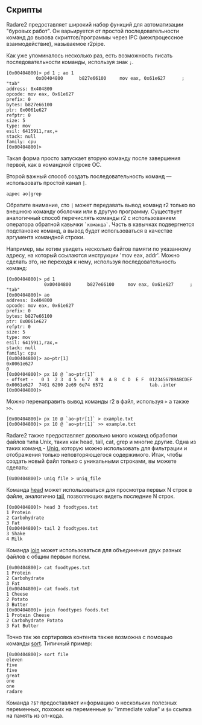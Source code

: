 ## Скрипты

Radare2 предоставляет широкий набор функций для автоматизации "буровых работ".
Он варьируется от простой последовательности команд до вызова скриптов/программы через IPC (межпроцессное взаимодействие), называемое r2pipe.

Как уже упоминалось несколько раз, есть возможность писать последовательности команды, используя знак `;`.
```
[0x00404800]> pd 1 ; ao 1
           0x00404800      b827e66100     mov eax, 0x61e627      ; "tab"
address: 0x404800
opcode: mov eax, 0x61e627
prefix: 0
bytes: b827e66100
ptr: 0x0061e627
refptr: 0
size: 5
type: mov
esil: 6415911,rax,=
stack: null
family: cpu
[0x00404800]>
```
Такая форма просто запускает вторую команду после завершения первой, как в командной строке ОС.

Второй важный способ создать последовательность команд — использовать простой канал `|`.
```
адрес ao|grep
```
Обратите внимание, сто `|` может передавать вывод команд r2 только во внешнюю команду оболочки или в другую программу.
Существует аналогичный способ перечислять команды r2 с использованием оператора обратной кавычки `` `команда` ``. Часть в кавычках подвергнется подстановке команд, а вывод будет использоваться в качестве аргумента командной строки.

Например, мы хотим увидеть несколько байтов памяти по указанному адресу, на который ссылаются инструкции 'mov eax, addr'. Можно сделать это, не переходя к нему, используя последовательность команд:
```
[0x00404800]> pd 1
              0x00404800      b827e66100     mov eax, 0x61e627      ; "tab"
[0x00404800]> ao
address: 0x404800
opcode: mov eax, 0x61e627
prefix: 0
bytes: b827e66100
ptr: 0x0061e627
refptr: 0
size: 5
type: mov
esil: 6415911,rax,=
stack: null
family: cpu
[0x00404800]> ao~ptr[1]
0x0061e627
0
[0x00404800]> px 10 @ `ao~ptr[1]`
- offset -   0 1  2 3  4 5  6 7  8 9  A B  C D  E F  0123456789ABCDEF
0x0061e627  7461 6200 2e69 6e74 6572                 tab..inter
[0x00404800]>
```
Можно перенаправить вывод команды r2 в файл, используя `>` а также `>>`.
```
[0x00404800]> px 10 @ `ao~ptr[1]` > example.txt
[0x00404800]> px 10 @ `ao~ptr[1]` >> example.txt
```

Radare2 также предоставляет довольно много команд обработки файлов типа Unix, таких как head, tail, cat, grep и многие другие. Одна из таких команд - [Uniq](https://en.wikipedia.org/wiki/Uniq), которую можно использовать для фильтрации и отображения только неповторяющегося содержимого. Итак, чтобы создать новый файл только с уникальными строками, вы можете сделать:
```
[0x00404800]> uniq file > uniq_file
```

Команда [head](https://en.wikipedia.org/wiki/Head_%28Unix%29) может использоваться для просмотра первых N строк в файле, аналогично [tail](https://en.wikipedia.org/wiki/Tail_(Unix)), позволяющих видеть последние N строк.
```
[0x00404800]> head 3 foodtypes.txt
1 Protein
2 Carbohydrate
3 Fat
[0x00404800]> tail 2 foodtypes.txt
3 Shake
4 Milk
```

Команда [join](https://en.wikipedia.org/wiki/Join_%28Unix%29) может использоваться для объединения двух разных файлов с общим первым полем.
```
[0x00404800]> cat foodtypes.txt
1 Protein
2 Carbohydrate
3 Fat
[0x00404800]> cat foods.txt
1 Cheese
2 Potato
3 Butter
[0x00404800]> join foodtypes foods.txt
1 Protein Cheese
2 Carbohydrate Potato
3 Fat Butter
```

Точно так же сортировка контента также возможна с помощью команды [sort](https://en.wikipedia.org/wiki/Sort_%28Unix%29). Типичный пример:
```
[0x00404800]> sort file
eleven
five
five
great
one
one
radare
```

Команда `?$?` предоставляет информацию о нескольких полезных переменных, похожих на переменные `$v` "immediate value" и `$m` ссылка на память из оп-кода.


